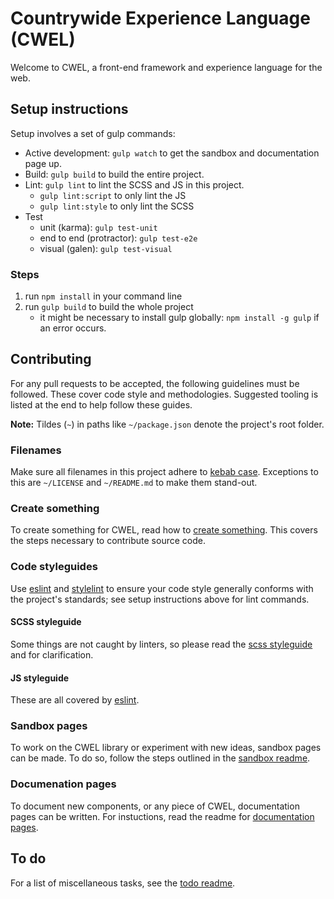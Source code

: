 # Countrywide Experience Language (CWEL)

Welcome to CWEL, a front-end framework and experience language for the web.


## Setup instructions

Setup involves a set of gulp commands:

- Active development: `gulp watch` to get the sandbox and documentation page up.
- Build: `gulp build` to build the entire project.
- Lint: `gulp lint` to lint the SCSS and JS in this project.
	- `gulp lint:script` to only lint the JS
	- `gulp lint:style` to only lint the SCSS
- Test
	- unit (karma): `gulp test-unit`
	- end to end (protractor): `gulp test-e2e`
	- visual (galen): `gulp test-visual`

### Steps

1. run `npm install` in your command line
1. run `gulp build` to build the whole project
	- it might be necessary to install gulp globally: `npm install -g gulp` if
an error occurs.


## Contributing

For any pull requests to be accepted, the following guidelines must be followed.
These cover code style and methodologies. Suggested tooling is listed at the end
to help follow these guides.

**Note:** Tildes (`~`) in paths like `~/package.json` denote the project's
root folder.

### Filenames

Make sure all filenames in this project adhere to [kebab case](kebabcase).
Exceptions to this are `~/LICENSE` and `~/README.md` to make them stand-out.

### Create something

To create something for CWEL, read how to [create something](create-something).
This covers the steps necessary to contribute source code.

### Code styleguides

Use [eslint](eslint) and [stylelint](stylelint) to ensure your code style
generally conforms with the project's standards; see setup instructions above
for lint commands.

#### SCSS styleguide
Some things are not caught by linters, so please read the [scss styleguide](scss-styleguide)
and for clarification.

#### JS styleguide
These are all covered by [eslint](eslint).

### Sandbox pages

To work on the CWEL library or experiment with new ideas, sandbox pages
can be made. To do so, follow the steps outlined in the [sandbox readme](sandbox-readme).

### Documenation pages

To document new components, or any piece of CWEL, documentation pages
can be written. For instuctions, read the readme for [documentation pages](docs-readme).

## To do

For a list of miscellaneous tasks, see the [todo readme](todo-readme).



[eslint]: https://eslint.org/
[stylelint]: https://stylelint.io/
[scss-organization]: ./readme/scss-organization.md
[scss-styleguide]: ./readme/scss-styleguide.md
[sandbox-readme]: ./readme/sandbox.md
[docs-readme]: ./readme/docs-site.md
[todo-readme]: ./readme/todo.md
[create-something]: ./readme/create-something.md
[kebabcase]: http://wiki.c2.com/?KebabCase
